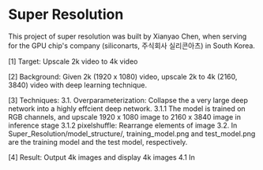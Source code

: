 # Super Resolution

This project of super resolution was built by Xianyao Chen, when serving for the GPU chip's company (siliconarts, 주식회사 실리콘아츠) in South Korea.

[1] Target: Upscale 2k video to 4k video 

[2] Background: Given 2k (1920 x 1080) video, upscale 2k to 4k (2160, 3840) video with deep learning technique.

[3] Techniques:
3.1. Overparameterization: Collapse the a very large deep network into a highly effcient deep network. 
     3.1.1 The model is trained on RGB channels, and upscale 1920 x 1080 image to 2160 x 3840 image in inference stage
     3.1.2 pixelshuffle: Rearrange elements of image
3.2. In Super_Resolution/model_structure/, training_model.png and test_model.png are the training model and the test model, respectively.

[4] Result: Output 4k images and display 4k images
4.1 In 

